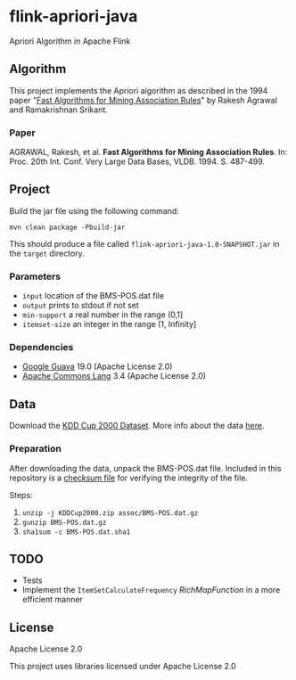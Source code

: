 # flink-apriori-java
Apriori Algorithm in Apache Flink

## Algorithm
This project implements the Apriori algorithm as described in the 1994 paper
"[Fast Algorithms for Mining Association Rules](http://www.vldb.org/conf/1994/P487.PDF)" by 
Rakesh Agrawal and Ramakrishnan Srikant.

### Paper

AGRAWAL, Rakesh, et al. **Fast Algorithms for Mining Association Rules**. In: Proc. 20th Int. Conf.
Very Large Data Bases, VLDB. 1994. S. 487-499.

## Project

Build the jar file using the following command: 

`mvn clean package -Pbuild-jar`

This should produce a file called `flink-apriori-java-1.0-SNAPSHOT.jar` in the `target` directory.

### Parameters

* `input` location of the BMS-POS.dat file
* `output` prints to stdout if not set
* `min-support` a real number in the range (0,1]
* `itemset-size` an integer in the range (1, Infinity]

### Dependencies

* [Google Guava](https://github.com/google/guava) 19.0 (Apache License 2.0)
* [Apache Commons Lang](https://commons.apache.org/proper/commons-lang/) 3.4 (Apache License 2.0)

## Data
Download the [KDD Cup 2000 Dataset](http://www.kdd.org/cupfiles/KDDCup2000.zip).
More info about the data [here](http://www.kdd.org/kdd-cup/view/kdd-cup-200).

### Preparation

After downloading the data, unpack the BMS-POS.dat file. Included in this repository is a
[checksum file](BMS-POS.dat.sha1) for verifying the integrity of the file.

Steps:

1. `unzip -j KDDCup2000.zip assoc/BMS-POS.dat.gz`
2. `gunzip BMS-POS.dat.gz`
3. `sha1sum -c BMS-POS.dat.sha1`

## TODO

* Tests
* Implement the `ItemSetCalculateFrequency` *RichMapFunction* in a more efficient manner

## License
Apache License 2.0

This project uses libraries licensed under Apache License 2.0

